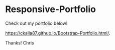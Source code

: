 # Responsive-Portfolio
Check out my portfolio below!

https://ckalla87.github.io/Bootstrap-Portfolio.html/.

Thanks!
Chris
